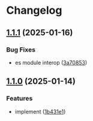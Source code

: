 # Changelog

## [1.1.1](https://github.com/01Joseph-Hwang10/cafe24.js/compare/cafe24-types-v1.1.0...cafe24-types-v1.1.1) (2025-01-16)


### Bug Fixes

* es module interop ([3a70853](https://github.com/01Joseph-Hwang10/cafe24.js/commit/3a70853ea338dcbb0a48b3fc03173c282b278c39))

## [1.1.0](https://github.com/01Joseph-Hwang10/cafe24.js/compare/cafe24-types-v1.0.0...cafe24-types-v1.1.0) (2025-01-14)


### Features

* implement ([1b431e1](https://github.com/01Joseph-Hwang10/cafe24.js/commit/1b431e1865c41e426dd2e8c0911fbe043785e0a1))
